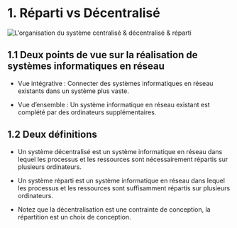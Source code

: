 # 1. Réparti vs Décentralisé

![L’organisation du système centralisé & décentralisé & réparti](./Figures/01.%20Figure%201.png)

## 1.1 Deux points de vue sur la réalisation de systèmes informatiques en réseau

- Vue intégrative : Connecter des systèmes informatiques en réseau existants dans un système plus vaste.

- Vue d’ensemble : Un système informatique en réseau existant est complété par des ordinateurs supplémentaires.


## 1.2 Deux définitions

- Un système décentralisé est un système informatique en réseau dans lequel les processus et les ressources sont nécessairement répartis sur plusieurs ordinateurs.

- Un système réparti est un système informatique en réseau dans lequel les processus et les ressources sont suffisamment répartis sur plusieurs ordinateurs.

- Notez que la décentralisation est une contrainte de conception, la répartition est un choix de conception.